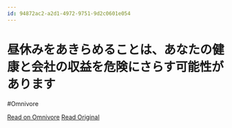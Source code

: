 ```yaml
---
id: 94872ac2-a2d1-4972-9751-9d2c0601e054
---
```


# 昼休みをあきらめることは、あなたの健康と会社の収益を危険にさらす可能性があります
#Omnivore

[Read on Omnivore](https://omnivore.app/me/-18f53881cbc)
[Read Original](https://www.cnbc.com/2019/08/21/giving-up-lunch-breaks-may-risk-your-health-and-companys-bottom-line.html)


